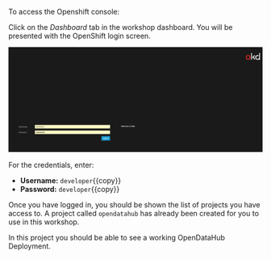 To access the Openshift console:

Click on the _Dashboard_ tab in the workshop dashboard. You will be presented with the OpenShift login screen.

![Web Console Login](./assets/03-openshift-login-page.png)

For the credentials, enter:

* **Username:** ``developer``{{copy}}
* **Password:** ``developer``{{copy}}

Once you have logged in, you should be shown the list of projects you have access to. A project called ``opendatahub`` has already been created for you to use in this workshop.

In this project you should be able to see a working OpenDataHub Deployment.
